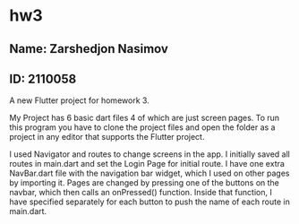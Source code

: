 # hw3
## **Name**: Zarshedjon Nasimov
## **ID**: 2110058

A new Flutter project for homework 3.

My Project has 6 basic dart files 4 of which are just screen pages. 
To run this program you have to clone the project files and open the folder as a project in any editor that supports the Flutter project.

I used Navigator and routes to change screens in the app. I initially saved all routes in main.dart and set the Login Page for initial route.
I have one extra NavBar.dart file with the navigation bar widget, which I used on other pages by importing it. 
Pages are changed by pressing one of the buttons on the navbar, which then calls an onPressed() function.
Inside that function, I have specified separately for each button to push the name of each route in main.dart.
